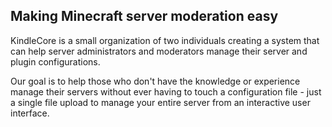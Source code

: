 ## Making Minecraft server moderation easy

KindleCore is a small organization of two individuals creating a system that can help server administrators and moderators manage their server and plugin configurations. 

Our goal is to help those who don't have the knowledge or experience manage their servers without ever having to touch a configuration file - just a single file upload to manage your entire server from an interactive user interface.
